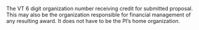 The VT 6 digit organization number receiving credit for submitted proposal.  This may also be the organization responsible for financial management of any resulting award.  It does not have to be the PI’s home organization.
